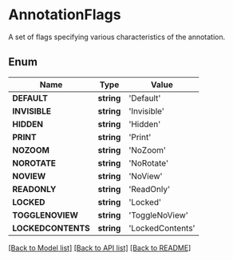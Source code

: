 # AnnotationFlags
A set of flags specifying various characteristics of the annotation.

## Enum
Name | Type | Value
------------ | ------------- | -------------
**DEFAULT** | **string** | 'Default'
**INVISIBLE** | **string** | 'Invisible'
**HIDDEN** | **string** | 'Hidden'
**PRINT** | **string** | 'Print'
**NOZOOM** | **string** | 'NoZoom'
**NOROTATE** | **string** | 'NoRotate'
**NOVIEW** | **string** | 'NoView'
**READONLY** | **string** | 'ReadOnly'
**LOCKED** | **string** | 'Locked'
**TOGGLENOVIEW** | **string** | 'ToggleNoView'
**LOCKEDCONTENTS** | **string** | 'LockedContents'


[[Back to Model list]](../README.md#documentation-for-models) [[Back to API list]](../README.md#documentation-for-api-endpoints) [[Back to README]](../README.md)


